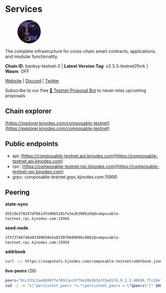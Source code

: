 # Services

<figure><img src="https://raw.githubusercontent.com/kj89/cosmos-images/main/logos/composable.png" alt=""><figcaption></figcaption></figure>

The complete infrastructure for cross-chain smart  contracts, applications, and modular functionality.

**Chain ID**: banksy-testnet-2 | **Latest Version Tag**: v2.3.3-testnet2fork | **Wasm**: OFF

[Website](https://www.composable.finance) | [Discord](https://discord.gg/composable) | [Twitter](https://twitter.com/ComposableFin)



Subscribe to our free [🤖 Testnet Proposal Bot](https://t.me/kjnodes_testnet_proposal_bot) to never miss upcoming proposals


## Chain explorer
[https://explorer.kjnodes.com/composable-testnet](https://explorer.kjnodes.com/composable-testnet)

## Public endpoints

* api: [https://composable-testnet.api.kjnodes.com](https://composable-testnet.api.kjnodes.com)
* rpc: [https://composable-testnet.rpc.kjnodes.com](https://composable-testnet.rpc.kjnodes.com)
* grpc: composable-testnet.grpc.kjnodes.com:15990

## Peering

**state-sync**

```text
d5519e378247dfb61dfe90652d1fe3e2b3005a5b@composable-testnet.rpc.kjnodes.com:15956
```

**seed-node**

```text
3f472746f46493309650e5a033076689996c8881@composable-testnet.rpc.kjnodes.com:15959
```

**addrbook**
```bash
curl -Ls https://snapshots.kjnodes.com/composable-testnet/addrbook.json > $HOME/.banksy/config/addrbook.json
```

**live-peers** (26)
```bash
peers="0cc331c2ae0b907fef8911ec9f76e28b363af15e@176.9.2.2:40656,7fc16efbb3e56d81245a0828198d580b3f246f58@51.91.30.173:3000,17ef33af803d45dff5eb164c655ea3aa4b4fa147@75.119.135.34:15656,0ae432ac467abe0dab936175ce39b413fee1756c@65.109.155.238:31656,fe82bb3e15e4cee715f47a9ccb925134b9131669@46.4.213.193:26656,b13a2ff87cf8ea23773f2f3d8ad5b96ae7eb0b0b@65.108.206.74:36656,1bef2eda13d21b028f1cfa430c25441a98aacb2e@204.93.241.110:27660,e6aa2a81f4b48b99d4d3f2ecd7739596af56d34d@148.113.143.196:26656,eba3bc4613f3dac61201374ce09bee1fad00dc54@51.91.219.141:44003,8859e665f2eca25da78aaf4d2e541407885b08d8@5.78.72.11:26656,7521d65a4102259fa26816383fea2f8f21a3b1ea@65.109.116.21:11154,156d57dfe94634eaba1c30f9ec2ce5ccee8410e1@65.21.88.12:2000,2ca32b1aba0208008738ddefe44d5239bef2e894@95.217.144.107:22256,97ef8c9bc1b4d38088f453709b2d5bf06a19ebe6@95.216.14.45:26656,20f2608c9bc262df91d96027e1d5054ddee9c86c@142.132.209.236:22256,d5519e378247dfb61dfe90652d1fe3e2b3005a5b@65.109.68.190:15956,945e8384ea51c5c6f7b9a90df8d8da120516d897@65.21.225.10:47656,367de894f877be9a9592f9d506c3082798b603e9@148.251.82.189:40656,f5fe55ea62334c68d08e6565794fe5c472936bf8@95.217.57.232:56656,5c2a752c9b1952dbed075c56c600c3a79b58c395@185.16.39.172:26976,d9b5a5910c1cf6b52f79aae4cf97dd83086dfc25@65.108.229.93:27656,d850d1525f38622c2e8ea97a2ff91c63f8c8669c@193.26.159.34:12656,872c8a78a17a24d6f44e1126c46ef52069c7bb18@65.109.80.150:2630,698a0903e3b181c5ac1bad343e62a1fccfe1d10a@89.58.16.33:15956,e31d7a9d6c6f9b372fd26512ef2d11e4c31ed226@65.21.134.202:26616,a39973a3ea8e5d9228c20e1c2a83f946fe1fb342@51.250.4.215:36656"
sed -i -e "s|^persistent_peers *=.*|persistent_peers = \"$peers\"|" $HOME/.banksy/config/config.toml
```
